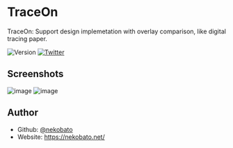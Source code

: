 # TraceOn

TraceOn: Support design implemetation with overlay comparison, like digital tracing paper.

<p>
  <img alt="Version" src="https://img.shields.io/github/package-json/v/nekobato/torepe">
  <a href="https://twitter.com/nekobato" target="_blank">
    <img alt="Twitter" src="https://img.shields.io/twitter/follow/nekobato?style=flat-square">
  </a>
</p>

## Screenshots

![image](https://user-images.githubusercontent.com/861170/94355771-fab84300-00c1-11eb-8d00-2d1d841a4c52.png)
![image](https://user-images.githubusercontent.com/861170/94355776-0441ab00-00c2-11eb-8507-b815f6d5f20b.png)

## Author

* Github: [@nekobato](https://github.com/nekobato)
* Website: https://nekobato.net/
